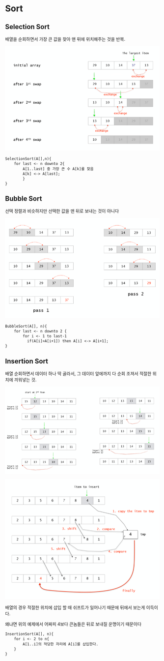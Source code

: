 # Sort

## Selection Sort

배열을 순회하면서 가장 큰 값을 찾아 맨 뒤에 위치해주는 것을 반복.

![](.gitbook/assets/image%20%286%29.png)

```text
SelectionSort(A[],n){
    for last <- n downto 2{
        A[1..last] 중 가장 큰 수 A[k]를 찾음
        A[k] <-> A[last];
        }
}
```



## Bubble Sort

선택 정렬과 비슷하지만 선택한 값을 맨 뒤로 보내는 것이 아니다

![](.gitbook/assets/image%20%283%29.png)

```text
BubbleSort(A[], n){
    for last <- n downto 2 {
        for i <- 1 to last-1
          if(A[i]>A[i+1]) then A[i] <-> A[i+1];
}
```



## Insertion Sort

배열 순회하면서 데이터 하나 딱 골라서, 그 데이터 앞에까지 다 순회 조져서 적절한 위치에 끼워넣는 것.

![](.gitbook/assets/image.png)

![](.gitbook/assets/image%20%281%29.png)

배열의 경우 적절한 위치에 삽입 할 때 쉬프트가 일어나기 때문에 뒤에서 보는게 이득이다.

왜냐면 위의 예제에서 어짜피 4보다 큰놈들은 뒤로 보내질 운명이기 때문이다

```text
InsertionSort(A[], n){
    for i <- 2 to n{
        A[1..i]의 적당한 자리에 A[i]를 삽입한다.
    }
}
```



